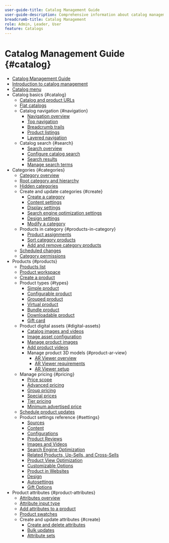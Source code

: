 ```yaml
---
user-guide-title: Catalog Management Guide
user-guide-description: Comprehensive information about catalog management features for Adobe Commerce and Magento Open Source administrators and eCommerce marketers.
breadcrumb-title: Catalog Management
role: Admin, Leader, User
feature: Catalogs
---
```


# Catalog Management Guide {#catalog}

+ [Catalog Management Guide](guide-overview.md)
+ [Introduction to catalog management](introduction.md)
+ [Catalog menu](catalog-menu.md)
+ Catalog basics {#catalog}
  + [Catalog and product URLs](catalog-urls.md)
  + [Flat catalogs](catalog-flat.md)
  + Catalog navigation {#navigation}
    + [Navigation overview](navigation.md)
    + [Top navigation](navigation-top.md)
    + [Breadcrumb trails](navigation-breadcrumb-trail.md)
    + [Product listings](navigation-product-listings.md)
    + [Layered navigation](navigation-layered.md)
  + Catalog search {#search}
    + [Search overview](search.md)
    + [Configure catalog search](search-configuration.md)
    + [Search results](search-results.md)
    + [Manage search terms](search-terms.md)
+ Categories {#categories}
  + [Category overview](categories.md)
  + [Root category and hierarchy](category-root.md)
  + [Hidden categories](category-hidden.md)
  + Create and update categories {#create}
    + [Create a category](category-create.md)
    + [Content settings](categories-content-settings.md)
    + [Display settings](categories-display-settings.md)
    + [Search engine optimization settings](categories-search-engine-optimization.md)
    + [Design settings](categories-custom-design.md)
    + [Modify a category](category-modify.md)
  + Products in category {#products-in-category}
    + [Product assignments](categories-product-assignments.md)
    + [Sort category products](category-products-sort.md)
    + [Add and remove category products](category-products-add.md)
  + [Scheduled changes](category-scheduled-changes.md)
  + [Category permissions](category-permissions.md)
+ Products {#products}
  + [Products list](products-list.md)
  + [Product workspace](product-workspace.md)
  + [Create a product](product-create.md)
  + Product types {#types}
    + [Simple product](product-create-simple.md)
    + [Configurable product](product-create-configurable.md)
    + [Grouped product](product-create-grouped.md)
    + [Virtual product](product-create-virtual.md)
    + [Bundle product](product-create-bundle.md)
    + [Downloadable product](product-create-downloadable.md)
    + [Gift card](product-gift-card-create.md)
  + Product digital assets {#digital-assets}
    + [Catalog images and videos](catalog-images-video.md)
    + [Image asset configuration](product-image-config.md)
    + [Manage product images](product-image.md)
    + [Add product videos](product-video.md)
    + Manage product 3D models {#product-ar-view}
        + [AR Viewer overview](ar-viewer-overview.md)
        + [AR Viewer requirements](ar-viewer-requirements.md)
        + [AR Viewer setup](ar-viewer-setup.md)
  + Manage pricing {#pricing}
    + [Price scope](catalog-price-scope.md)
    + [Advanced pricing](pricing-advanced.md)
    + [Group pricing](product-price-group.md)
    + [Special prices](product-price-special.md)
    + [Tier pricing](product-price-tier.md)
    + [Minimum advertised price](product-price-minimum-advertised.md)
  + [Schedule product updates](product-scheduled-changes.md)
  + Product settings reference {#settings}
    + [Sources](sources.md)
    + [Content](product-content.md)
    + [Configurations](product-configurations.md)
    + [Product Reviews](settings-advanced-product-reviews.md)
    + [Images and Videos](product-images-and-video.md)
    + [Search Engine Optimization](product-search-engine-optimization.md)
    + [Related Products, Up-Sells, and Cross-Sells](related-products-up-sells-cross-sells.md)
    + [Product View Optimization](product-view-optimization.md)
    + [Customizable Options](settings-advanced-custom-options.md)
    + [Product in Websites](settings-basic-websites.md)
    + [Design](settings-advanced-design.md)
    + [Autosettings](product-autosettings.md)
    + [Gift Options](product-gift-options.md)
+ Product attributes {#product-attributes}
  + [Attributes overview](product-attributes.md)
  + [Attribute input type](attributes-input-types.md)
  + [Add attributes to a product](product-attributes-add.md)
  + [Product swatches](swatches.md)
  + Create and update attributes {#create}
    + [Create and delete attributes](attribute-product-create.md)
    + [Bulk updates](bulk-product-attribute-update.md)
    + [Attribute sets](attribute-sets.md)

